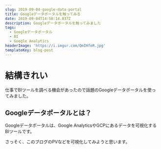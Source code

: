 ```yaml
---
slug: 2019-09-04-google-data-portal
title: Googleデータポータルを触ってみる
date: 2019-09-04T14:58:14.837Z
description: Googleデータポータルを触ってみました
tags:
  - Googleデータポータル
  - BI
  - Google Analytics
headerImage: 'https://i.imgur.com/QmIHfeR.jpg'
templateKey: blog-post
---
```

# 結構きれい

仕事でBIツールを調べる機会があったので話題のGoogleデータポータルを使ってみました。

## Googleデータポータルとは？

Googleデータポータルは、Google AnalyticsやGCPにあるデータを可視化するBIツールです。

さっそく、このブログのPVなどを可視化してみようと思います。
